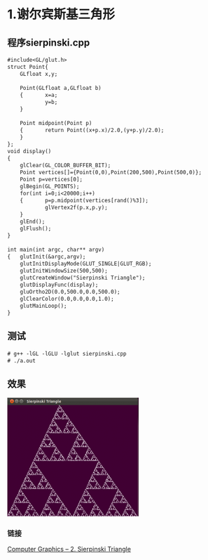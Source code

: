 # 1.谢尔宾斯基三角形 #

## 程序sierpinski.cpp ##
 
	#include<GL/glut.h>
	struct Point{
        GLfloat x,y;
        
		Point(GLfloat a,GLfloat b)
        {       x=a;
                y=b;
        }
        
		Point midpoint(Point p)
        {       return Point((x+p.x)/2.0,(y+p.y)/2.0);
        }
	};
	void display()
	{   
		glClear(GL_COLOR_BUFFER_BIT);
        Point vertices[]={Point(0,0),Point(200,500),Point(500,0)};
        Point p=vertices[0];
        glBegin(GL_POINTS);
        for(int i=0;i<20000;i++)
        {       p=p.midpoint(vertices[rand()%3]);
                glVertex2f(p.x,p.y);
        }
        glEnd();
        glFlush();
	}
	
	int main(int argc, char** argv)
	{   glutInit(&argc,argv);
        glutInitDisplayMode(GLUT_SINGLE|GLUT_RGB);
        glutInitWindowSize(500,500);
        glutCreateWindow("Sierpinski Triangle");
        glutDisplayFunc(display);
        gluOrtho2D(0.0,500.0,0.0,500.0);
        glClearColor(0.0,0.0,0.0,1.0);
        glutMainLoop();
	}

## 测试 ##

	# g++ -lGL -lGLU -lglut sierpinski.cpp
	# ./a.out

## 效果 ##
	
![](./img/sierpinski.png)

### 链接 ###

[Computer Graphics – 2. Sierpinski Triangle](http://www.techtofun.com/2013/08/11/computer-graphics-sierpinski-triangle/)